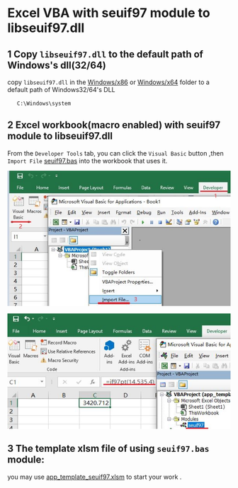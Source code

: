 # Excel VBA with seuif97 module to libseuif97.dll  

## 1 Copy `libseuif97.dll` to the default path of Windows's dll(32/64)

copy `libseuif97.dll` in the [Windows/x86](../../SharedLibrary/Windows/x86) or [Windows/x64](../../SharedLibrary/Windows/x64) folder to a default path of Windows32/64's DLL
      
       C:\Windows\system

## 2 Excel workbook(macro enabled) with seuif97 module to libseuif97.dll

From the `Developer Tools` tab, you can click the `Visual Basic` button ,then `Import File` [seuif97.bas](./seuif97.bas) into the workbook that uses it.

![Import](./img/import_module.jpg)

![module](./img/demo_module.jpg)

## 3 The template xlsm file of using `seuif97.bas` module: 

you may use  [app_template_seuif97.xlsm](./app_template_seuif97.xlsm) to start your work .
